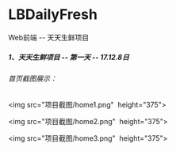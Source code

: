 # LBDailyFresh
Web前端 -- 天天生鲜项目





##### 1、天天生鲜项目 -- 第一天 -- 17.12.8日

###### 首页截图展示：


<img src="项目截图/home1.png"  height="375"><br>

<img src="项目截图/home2.png"  height="375"><br>

<img src="项目截图/home3.png"  height="375"><br>




















